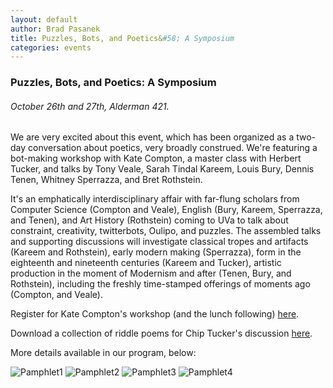 ```yaml
---
layout: default
author: Brad Pasanek
title: Puzzles, Bots, and Poetics&#58; A Symposium
categories: events
---
```


### Puzzles, Bots, and Poetics: A Symposium

###### October 26th and 27th, Alderman 421. 

We are very excited about this event, which has been organized as a two-day conversation about poetics, very broadly construed. We're featuring a bot-making workshop with Kate Compton, a master class with Herbert Tucker, and talks by Tony Veale, Sarah Tindal Kareem, Louis Bury, Dennis Tenen, Whitney Sperrazza, and Bret Rothstein. 

It's an emphatically interdisciplinary affair with far-flung scholars from Computer Science (Compton and Veale), English (Bury, Kareem, Sperrazza, and Tenen), and Art History (Rothstein) coming to UVa to talk about constraint, creativity, twitterbots, Oulipo, and puzzles. The assembled talks and supporting discussions will investigate classical tropes and artifacts (Kareem and Rothstein), early modern making (Sperrazza), form in the eighteenth and nineteenth centuries (Kareem and Tucker), artistic production in the moment of Modernism and after (Tenen, Bury, and Rothstein), including the freshly time-stamped offerings of moments ago (Compton, and Veale).

Register for Kate Compton's workshop (and the lunch following) [here](https://docs.google.com/forms/d/e/1FAIpQLSfB8ZttNbHjjZc2nnmySGKtZoLfp3JcnetDO_3H7_76YYRleg/viewform).

Download a collection of riddle poems for Chip Tucker's discussion [here](https://github.com/bpasanek/puzzlepoesis/raw/gh-pages/docs/riddlepoems.pdf).

More details available in our program, below:

![Pamphlet1](./../../../../images/PuzzlePamphlet1.jpg)
![Pamphlet2](./../../../../images/PuzzlePamphlet2.jpg)
![Pamphlet3](./../../../../images/PuzzlePamphlet3.jpg)
![Pamphlet4](./../../../../images/PuzzlePamphlet4.jpg)


<!--All events taking place in Alderman Library, Room 421

Friday, October 26 

 9 AM - Kate Compton, Computer Science, UC Santa Cruz 
	      Creative Coding Workshop

2 PM - Tony Veale, Computer Science, University College Dublin 
	      “Game of Tropes II: A Clash of Symbols”

3 PM - Sarah Tindal Kareem, English, UCLA
	      “Chasing Daedalus”

 4 PM - Louis Bury, English, CUNY Hostos,
	      “‘Rats Build Their Labyrinths’: On the Psychology and Aesthetics of Puzzles”
		

Saturday, October 27

10 AM - Dennis Tenen, Department of English and Comparative Literature, Columbia University
	       “Techniques of Industrial Modernism: Plot Robot”

11 AM - Whitney Sperrazza, Digital Humanties, University of Kansas 
	        “Blazonic (Un)making: Margaret Cavendish’s 
	         Recipe Poems as Early Modern Maker Labs”

1 PM - Herbert Tucker, English, University of Virginia
	        Riddle Poems: A Discussion

2 PM - Bret Rothstein, Art History, Indiana University
	        “Secret Hardware Handshakes”

This event made possible with support from the Page-Barbour Committee, the IHGC's Humanities Informatics Lab, and Scholars' Lab-->